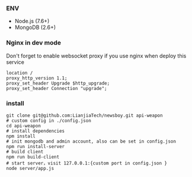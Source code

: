 
### ENV
- Node.js (7.6+)
- MongoDB (2.6+)


### Nginx in dev mode

Don't forget to enable websocket proxy if you use nginx when deploy this service

``` shell
location /
proxy_http_version 1.1;
proxy_set_header Upgrade $http_upgrade;
proxy_set_header Connection "upgrade";
```

### install

```shell
git clone git@github.com:LianjiaTech/newsboy.git api-weapon
# custom config in ./config.json
cd api-weapon
# install dependencies
npm install
# init mongodb and admin account, also can be set in config.json
npm run install-server
# build client
npm run build-client 
# start server，visit 127.0.0.1:{custom port in config.json }
node server/app.js 
```
